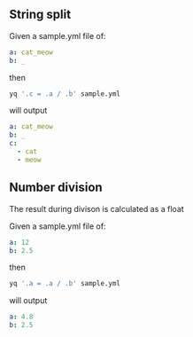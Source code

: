 
## String split
Given a sample.yml file of:
```yaml
a: cat_meow
b: _
```
then
```bash
yq '.c = .a / .b' sample.yml
```
will output
```yaml
a: cat_meow
b: _
c:
  - cat
  - meow
```

## Number division
The result during divison is calculated as a float

Given a sample.yml file of:
```yaml
a: 12
b: 2.5
```
then
```bash
yq '.a = .a / .b' sample.yml
```
will output
```yaml
a: 4.8
b: 2.5
```

